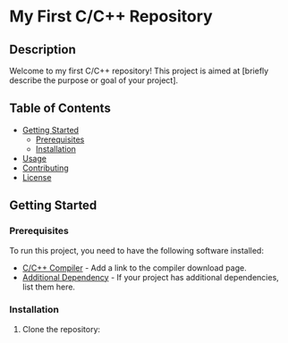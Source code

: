 # My First C/C++ Repository

## Description

Welcome to my first C/C++ repository! This project is aimed at [briefly describe the purpose or goal of your project].

## Table of Contents

- [Getting Started](#getting-started)
  - [Prerequisites](#prerequisites)
  - [Installation](#installation)
- [Usage](#usage)
- [Contributing](#contributing)
- [License](#license)

## Getting Started

### Prerequisites

To run this project, you need to have the following software installed:

- [C/C++ Compiler](#) - Add a link to the compiler download page.
- [Additional Dependency](#) - If your project has additional dependencies, list them here.

### Installation

1. Clone the repository:
